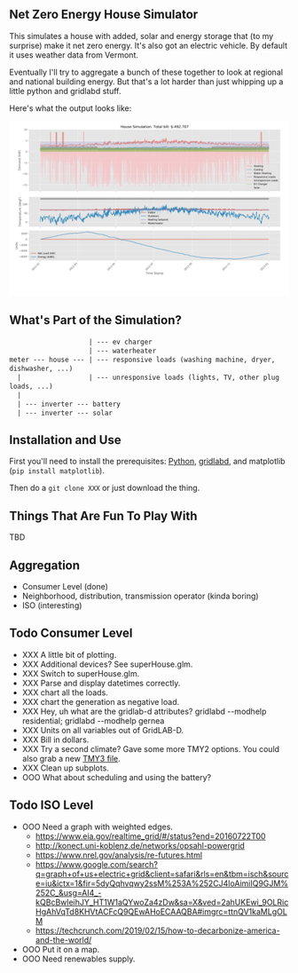 ## Net Zero Energy House Simulator

This simulates a house with added, solar and energy storage that (to my surprise) make it net zero energy. It's also got an electric vehicle. By default it uses weather data from Vermont.

Eventually I'll try to aggregate a bunch of these together to look at regional and national building energy. But that's a lot harder than just whipping up a little python and gridlabd stuff.

Here's what the output looks like:

![screenshot](./out_all_charts.png)

## What's Part of the Simulation?

```
                    | --- ev charger
                    | --- waterheater
meter --- house --- | --- responsive loads (washing machine, dryer, dishwasher, ...)
  |                 | --- unresponsive loads (lights, TV, other plug loads, ...)
  |
  | --- inverter --- battery
  | --- inverter --- solar
```

## Installation and Use

First you'll need to install the prerequisites: [Python](https://www.python.org/downloads/), [gridlabd](https://sourceforge.net/projects/gridlab-d/), and matplotlib (`pip install matplotlib`).

Then do a `git clone XXX` or just download the thing.

## Things That Are Fun To Play With

TBD

## Aggregation
- Consumer Level (done)
- Neighborhood, distribution, transmission operator (kinda boring)
- ISO (interesting)

## Todo Consumer Level
- XXX A little bit of plotting.
- XXX Additional devices? See superHouse.glm.
- XXX Switch to superHouse.glm.
- XXX Parse and display datetimes correctly.
- XXX chart all the loads.
- XXX chart the generation as negative load.
- XXX Hey, uh what are the gridlab-d attributes? gridlabd --modhelp residential; gridlabd --modhelp gernea
- XXX Units on all variables out of GridLAB-D.
- XXX Bill in dollars.
- XXX Try a second climate? Gave some more TMY2 options. You could also grab a new [TMY3 file](https://rredc.nrel.gov/solar/old_data/nsrdb/1991-2005/tmy3/by_state_and_city.html).
- XXX Clean up subplots.
- OOO What about scheduling and using the battery?

## Todo ISO Level
- OOO Need a graph with weighted edges.
	- https://www.eia.gov/realtime_grid/#/status?end=20160722T00
	- http://konect.uni-koblenz.de/networks/opsahl-powergrid
	- https://www.nrel.gov/analysis/re-futures.html
	- https://www.google.com/search?q=graph+of+us+electric+grid&client=safari&rls=en&tbm=isch&source=iu&ictx=1&fir=5dyQqhvqwy2ssM%253A%252CJ4loAimiIQ9GJM%252C_&usg=AI4_-kQBcBwleihJY_HT1W1aQYwoZa4zDw&sa=X&ved=2ahUKEwi_9OLRicHgAhVqTd8KHVtACFcQ9QEwAHoECAAQBA#imgrc=ttnQV1kaMLgOLM
	- https://techcrunch.com/2019/02/15/how-to-decarbonize-america-and-the-world/
- OOO Put it on a map.
- OOO Need renewables supply.
